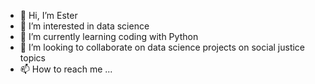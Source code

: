 - 👋 Hi, I’m Ester
- 👀 I’m interested in data science
- 🌱 I’m currently learning coding with Python
- 💞️ I’m looking to collaborate on data science projects on social justice topics
- 📫 How to reach me ...

<!---
ester-t-s/ester-t-s is a ✨ special ✨ repository because its `README.md` (this file) appears on your GitHub profile.
You can click the Preview link to take a look at your changes.
--->
